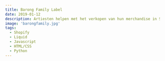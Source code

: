```yaml
---
title: Barong Family Label
date: 2019-01-12
description: Artiesten helpen met het verkopen van hun merchandise in Shopify
image: 'barongfamily.jpg'
tags:
  - Shopify
  - Liquid
  - Javascript
  - HTML/CSS
  - Python
---
```

